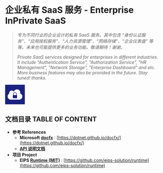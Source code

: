 # 企业私有 SaaS 服务 - Enterprise InPrivate SaaS

> *专为不同行业的企业设计的私有 SaaS 服务。其中包含 “身份认证服务”、“应用授权服务”、“人力资源管理”、“网络存储”、“企业仪表盘” 等等。未来也可能提供更多的业务功能。敬请期待！谢谢。*
> 
> *Private SaaS services designed for enterprises in different industries. It include "Authentication Service", "Authorization Service", "HR Management", "Network Storage", "Enterprise Dashboard" and etc. More business features may also be provided in the future. Stay tuned! thanks.*

![Enterprise InPrivate SaaS](Assets/Icons/App-64.png)

## 文档目录 TABLE OF CONTENT

- **参考 References**
  - **Microsoft [docfx](https://dotnet.github.io/docfx/)** : [https://dotnet.github.io/docfx/](https://dotnet.github.io/docfx/)
  - **[API 说明文档](src/obj/temp/docfxapi/Niacomsoft.Eips.yml)**
- **项目 Project**
  - **EIPS [Runtime (MIT)](https://github.com/eips-solution/runtime)** : [https://github.com/eips-solution/runtime](https://github.com/eips-solution/runtime)